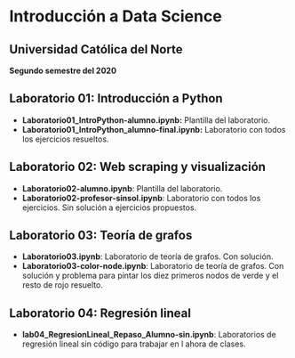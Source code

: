 # Introducción a Data Science

## Universidad Católica del Norte

**Segundo semestre del 2020**

## Laboratorio 01: Introducción a Python

*   **Laboratorio01_IntroPython-alumno.ipynb:** Plantilla del laboratorio.
*   **Laboratorio01_IntroPython_alumno-final.ipynb:** Laboratorio con todos los ejercicios resueltos.

## Laboratorio 02: Web scraping y visualización
 
*  **Laboratorio02-alumno.ipynb**: Plantilla del laboratorio.
*  **Laboratorio02-profesor-sinsol.ipynb**: Laboratorio con todos los ejercicios. Sin solución a ejercicios propuestos.

## Laboratorio 03: Teoría de grafos
 
*  **Laboratorio03.ipynb**: Laboratorio de teoría de grafos. Con solución.
*  **Laboratorio03-color-node.ipynb**: Laboratorio de teoría de grafos. Con solución y problema para pintar los diez primeros nodos de verde y el resto de rojo resuelto.

## Laboratorio 04: Regresión lineal
 
*  **lab04_RegresionLineal_Repaso_Alumno-sin.ipynb**: Laboratorios de regresión lineal sin código para trabajar en l ahora de clases.

